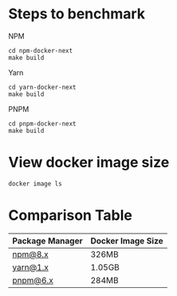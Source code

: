 # Steps to benchmark

NPM

```
cd npm-docker-next
make build
```

Yarn

```
cd yarn-docker-next
make build
```

PNPM

```
cd pnpm-docker-next
make build
```

# View docker image size

```
docker image ls
```

# Comparison Table


| Package Manager  | Docker Image Size |
| ------------- | ------------- |
| npm@8.x | 326MB |
| yarn@1.x | 1.05GB |
| pnpm@6.x | 284MB |